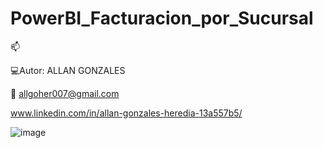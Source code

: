 # PowerBI_Facturacion_por_Sucursal

📫 
   
   💻Autor: ALLAN GONZALES
   
   📩 allgoher007@gmail.com
   
   www.linkedin.com/in/allan-gonzales-heredia-13a557b5/

![image](https://github.com/user-attachments/assets/bdfe1536-03ff-4c09-b94b-8082936dc672)

